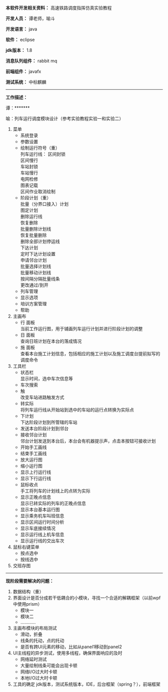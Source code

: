 **本软件开发相关资料：** 高速铁路调度指挥仿真实验教程  

**开发人员：** 谭老师，喻斗  

**开发语言：** java  

**软件：** eclipse  

**jdk版本：** 1.8    

**消息队列组件：** rabbit mq  

**前端组件：** javafx  

**测试系统：** 中标麒麟

---  
**工作描述：**  

谭：*******  

喻：列车运行调度模块设计（参考实验教程实验一和实验二）  
1. 菜单  
    - 系统登录  
    - 参数设置  
    - 绘制运行符号（重）  
        列车运行线：
        区间封锁  
        区间慢行  
        车站封锁  
        车站慢行  
        电网检修  
        图表记载  
        区间作业取消绘制
    - 阶段计划（重）  
        批量（分界口接入）计划  
        图定计划  
        删除运行线  
        恢复删除  
        批量删除计划线  
        恢复批量删除  
        删除全部计划停运线  
        下达计划  
        定时下达计划设置  
        申请邻台计划  
        批量选择计划线  
        批量移动计划线  
        按间隔分隔批量线条  
        更改通过/到开  
    - 列车管理  
    - 显示选项
    - 培训方案管理  
    - 帮助  
2. 主画布
    - 行 面板  
        当前工作运行图，用于铺画列车运行计划并进行阶段计划的调整  
    - 日 面板  
        查询日班计划在本台的落成情况  
    - 施 面板  
        查看本台施工计划信息，包括相应的施工计划以及施工调度台提前拟写的调度命令  
3. 工具栏
    - 状态栏  
        显示时间，选中车次信息等  
    - 车次搜索  
    - 触  
        改变车站进路触发方式  
    - 转实际  
        将列车运行线从开始站到选中的车站的运行点转换为实际点  
    - 下计划  
        下达阶段计划到所管辖的车站  
    - 发送本台阶段计划到邻台  
    - 接收邻台计划  
        邻台计划发送到本台后，本台会有机器提示声，点击本按钮可接收计划  
    - 开始手工画线  
    - 结束手工画线  
    - 放大运行图  
    - 缩小运行图  
    - 显示上行运行线  
    - 显示下行运行线  
    - 鼠标收点  
        手工将列车的计划线上的点转为实际  
    - 显示正晚点信息  
        显示已转实际的列车的正晚点信息  
    - 显示本台基本运行图  
    - 显示乘务机车叫班信息  
    - 显示区间运行时间分析  
    - 显示车底接续情况  
    - 显示运行线上机车信息  
    - 显示运行线的交出车次  
4. 鼠标右键菜单  
    - 按点选中  
    - 按线选中  
5. 交班存图

---  
**现阶段需要解决的问题：**
1. 数据结构（重）
2. 界面设计是否分成若干低耦合的小模块，寻找一个合适的解耦框架（以前wpf中使用prism）
    - 模块一
    - 模块二
    - …………
3. 主画布模块的布局测试
    - 滑动，折叠
    - 线条的托动，点的托动
    - 是否有跨UI元素的移动，比如从panel1移动到panel2
4. UI主线程的异步测试，使用多线程，确保界面响应的及时
    - 网络延时测试
    - 大量绘制线条可能会出现卡顿
    - 网络I/O过大时卡顿
    - 本地I/O过大时卡顿
5. 工具的确定
    jdk版本，测试系统版本，IDE，后台框架（spring？），前端框架




